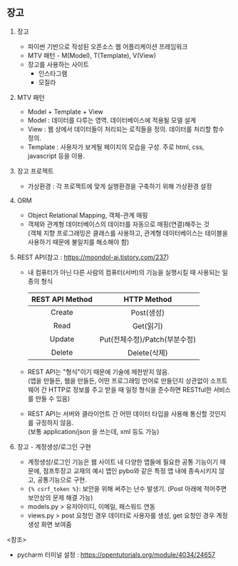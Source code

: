 ## 장고
1. 장고
    * 파이썬 기반으로 작성된 오픈소스 웹 어플리케이션 프레임워크
    * MTV 패턴 - M(Model), T(Template), V(View)
    * 장고를 사용하는 사이트
        * 인스타그램
        * 모질라

    
2. MTV 패턴
    * Model + Template + View
    * Model : 데이터를 다루는 영역. 데이터베이스에 적용될 모델 설계
    * View : 웹 상에서 데이터들이 처리되는 로직들을 정의. 데이터를 처리할 함수 정의.
    * Template : 사용자가 보게될 페이지의 모습을 구성. 주로 html, css, javascript 등을 이용.

    
3. 장고 프로젝트
    * 가상환경 : 각 프로젝트에 맞게 실행환경을 구축하기 위해 가상환경 설정

    
4. ORM
    * Object Relational Mapping, 객체-관계 매핑
    * 객체와 관계형 데이터베이스의 데이터를 자동으로 매핑(연결)해주는 것  
      (객체 지향 프로그래밍은 클래스를 사용하고, 관계형 데이터베이스는 테이블을 사용하기 때문에 불일치를 해소해야 함)
      

5. REST API(참고 : https://moondol-ai.tistory.com/237)
    * 내 컴퓨터가 아닌 다른 사람의 컴퓨터(서버)의 기능을 실행시킬 때 사용되는 일종의 형식  
      
      |**REST API Method**|**HTTP Method**|
      |:-----------------:|:-------------:|
      |Create|Post(생성)|
      |Read|Get(읽기)|
      |Update|Put(전체수정)/Patch(부분수정)|
      |Delete|Delete(삭제)|
    
    * REST API는 "형식"이기 때문에 기술에 제한받지 않음.  
      (앱을 만들든, 웹을 만들든, 어떤 프로그래밍 언어로 만들던지 상관없이 소프트웨어 간 HTTP로 정보를 주고 받을 때 일정 형식을 준수하면 RESTful한 서비스를 만들 수 있음)
    * REST API는 서버와 클라이언트 간 어떤 데이터 타입을 사용해 통신할 것인지를 규정하지 않음.  
      (보통 application/json 을 쓰는데, xml 등도 가능)
      
      
6. 장고 - 계정생성/로그인 구현
    * 계정생성/로그인 기능은 웹 사이트 내 다양한 앱들에 필요한 공통 기능이기 때문에, 점프투장고 교재의 예시 앱인 pybo와 같은 특정 앱 내에 종속시키지 않고, 공통기능으로 구현.
    * `{% csrf_token %}`: 보안을 위해 써주는 난수 발생기. (Post 아래에 적어주면 보안상의 문제 해결 가능)
    * models.py > 유저아이디, 이메일, 패스워드 연동
    * views.py > post 요청인 경우 데이터로 사용자를 생성, get 요청인 경우 계정생성 화면 보여줌
   

<참조>
* pycharm 터미널 설정 : https://opentutorials.org/module/4034/24657
